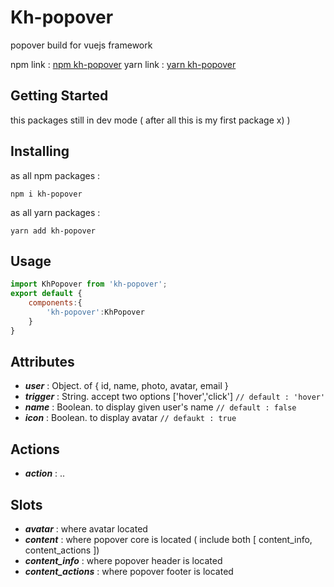 # Kh-popover

popover build for vuejs framework

npm link : [npm kh-popover](https://www.npmjs.com/package/kh-popover)
yarn link : [yarn kh-popover](https://yarnpkg.com/en/package/kh-popover)

## Getting Started

this packages still in dev mode ( after all this is my first package x) )

## Installing

as all npm packages : 

```
npm i kh-popover
```

as all yarn packages : 

```
yarn add kh-popover
```

## Usage

```javascript
import KhPopover from 'kh-popover';
export default {
	components:{
		'kh-popover':KhPopover
	}
}
```

## Attributes

- **_user_** : Object. of { id, name, photo, avatar, email }
- **_trigger_** : String. accept two options ['hover','click'] `// default : 'hover'`
- **_name_** : Boolean. to display given user's name `// default : false`
- **_icon_** : Boolean. to display avatar `// defaukt : true`

## Actions

- **_action_** : ..

## Slots

- **_avatar_** : where avatar located
- **_content_** : where popover core is located ( include both [ content_info, content_actions ])
- **_content_info_** : where popover header is located
- **_content_actions_** : where popover footer is located